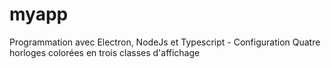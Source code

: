 # myapp
Programmation avec Electron, NodeJs et Typescript - Configuration
Quatre horloges colorées en trois classes d'affichage
